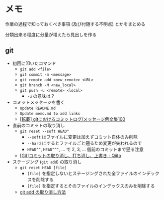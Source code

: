 # メモ
作業の過程で知っておくべき事項 (及び付随する不明点) とかをまとめる

分類出来る程度に分量が増えたら見出しを作る

## git
- 初回に叩いたコマンド
    - `git add <file>`
    - `git commit -m <message>`
    - `git remote add <new_remote> <URL>`
    - `git branch -M <new_local>`
    - `git push -u <remote> <local>`
        - `-u` の意味は？
- コミットメッセージを書く
    - `Update README.md`
    - `Update memo.md to add links`
    - [\[転載\] gitにおけるコミットログ/メッセージ例文集100](https://gist.github.com/mono0926/e6ffd032c384ee4c1cef5a2aa4f778d7)
- 直前のコミットの取り消し
    - `git reset --soft HEAD^`
        - `--soft` はファイルに変更は加えずコミット自体のみ削除
        - `--hard` にするとファイルごと遡るため変更が失われるので
        - `HEAD^^`, `HEAD^^^`, ... で 2, 3, ... 個前のコミットまで遡る注意
    - [\[Git\]コミットの取り消し、打ち消し、上書き - Qiita](https://qiita.com/shuntaro_tamura/items/06281261d893acf049ed)
- ステージング (`git add`) の取り消し
    - `git reset HEAD [file]`
        - `[file]` を指定しないとステージングされた全ファイルのインデックスを削除する
        - `[file]` を指定するとそのファイルのインデックスのみを削除する
    - [git add の取り消し方法](https://proengineer.internous.co.jp/content/columnfeature/6969)